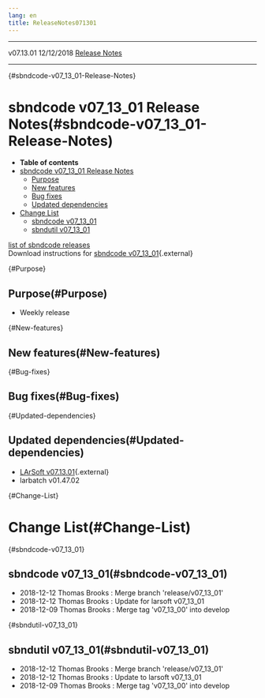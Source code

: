 ```yaml
---
lang: en
title: ReleaseNotes071301
---
```


  ----------- ------------ -- -- ------------------------------------------------------
  v07.13.01   12/12/2018         [Release Notes](ReleaseNotes071301.html)
  ----------- ------------ -- -- ------------------------------------------------------

{#sbndcode-v07_13_01-Release-Notes}

sbndcode v07\_13\_01 Release Notes(#sbndcode-v07_13_01-Release-Notes)
======================================================================================

-   **Table of contents**
-   [sbndcode v07\_13\_01 Release
    Notes](#sbndcode-v07_13_01-Release-Notes)
    -   [Purpose](#Purpose)
    -   [New features](#New-features)
    -   [Bug fixes](#Bug-fixes)
    -   [Updated dependencies](#Updated-dependencies)
-   [Change List](#Change-List)
    -   [sbndcode v07\_13\_01](#sbndcode-v07_13_01)
    -   [sbndutil v07\_13\_01](#sbndutil-v07_13_01)

[list of sbndcode
releases](List_of_SBND_code_releases.html)\
Download instructions for [sbndcode
v07\_13\_01](http://scisoft.fnal.gov/scisoft/bundles/sbnd/v07_13_01/sbndcode-v07_13_01.html){.external}

{#Purpose}

Purpose(#Purpose)
----------------------------------

-   Weekly release

{#New-features}

New features(#New-features)
--------------------------------------------

{#Bug-fixes}

Bug fixes(#Bug-fixes)
--------------------------------------

{#Updated-dependencies}

Updated dependencies(#Updated-dependencies)
------------------------------------------------------------

-   [LArSoft
    v07.13.01](https://cdcvs.fnal.gov/redmine/projects/larsoft/wiki/ReleaseNotes071301){.external}
-   larbatch v01.47.02

{#Change-List}

Change List(#Change-List)
==========================================

{#sbndcode-v07_13_01}

sbndcode v07\_13\_01(#sbndcode-v07_13_01)
----------------------------------------------------------

-   2018-12-12 Thomas Brooks : Merge branch \'release/v07\_13\_01\'
-   2018-12-12 Thomas Brooks : Update for larsoft v07\_13\_01
-   2018-12-09 Thomas Brooks : Merge tag \'v07\_13\_00\' into develop

{#sbndutil-v07_13_01}

sbndutil v07\_13\_01(#sbndutil-v07_13_01)
----------------------------------------------------------

-   2018-12-12 Thomas Brooks : Merge branch \'release/v07\_13\_01\'
-   2018-12-12 Thomas Brooks : Update to larsoft v07\_13\_01
-   2018-12-09 Thomas Brooks : Merge tag \'v07\_13\_00\' into develop
